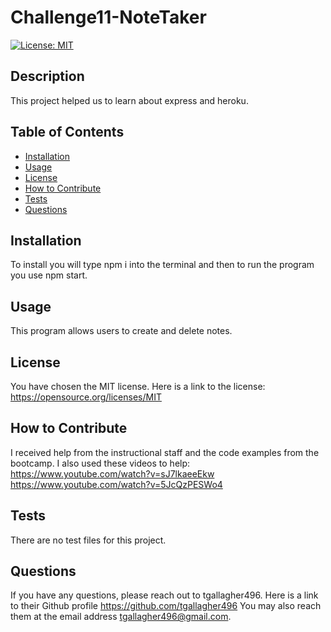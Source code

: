 # Challenge11-NoteTaker

  [![License: MIT](https://img.shields.io/badge/License-MIT-yellow.svg)](https://opensource.org/licenses/MIT)

## Description

This project helped us to learn about express and heroku.

## Table of Contents

- [Installation](#installation)
- [Usage](#usage)
- [License](#license)
- [How to Contribute](#how-to-contribute)
- [Tests](#tests)
- [Questions](#questions)


## Installation

To install you will type npm i into the terminal and then to run the program you use npm start.

## Usage

This program allows users to create and delete notes.

## License

You have chosen the MIT license.  Here is a link to the license: https://opensource.org/licenses/MIT
    
## How to Contribute

I received help from the instructional staff and the code examples from the bootcamp.  I also used these videos to help:
https://www.youtube.com/watch?v=sJ7lkaeeEkw
https://www.youtube.com/watch?v=5JcQzPESWo4

## Tests

There are no test files for this project.

## Questions

If you have any questions, please reach out to tgallagher496.
Here is a link to their Github profile https://github.com/tgallagher496
You may also reach them at the email address tgallagher496@gmail.com.